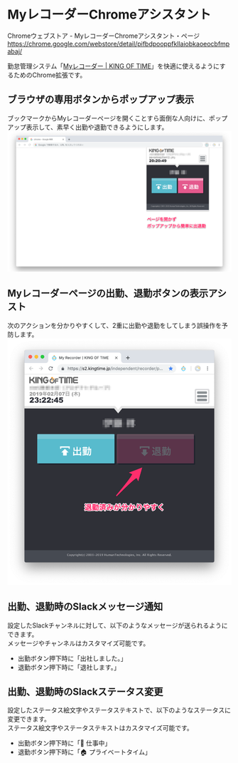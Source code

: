 # MyレコーダーChromeアシスタント

Chromeウェブストア - MyレコーダーChromeアシスタント・ページ
https://chrome.google.com/webstore/detail/pifbdpooppfkllaiobkaoeocbfmpabaj/

勤怠管理システム「[Myレコーダー | KING OF TIME](https://www.kingtime.jp/record/myrecorder/)」を快適に使えるようにするためのChrome拡張です。

## ブラウザの専用ボタンからポップアップ表示
ブックマークからMyレコーダーページを開くことすら面倒な人向けに、ポップアップ表示して、素早く出勤や退勤できるようにします。
![Browser Action](docs/images/browser-action.png)

## Myレコーダーページの出勤、退勤ボタンの表示アシスト
次のアクションを分かりやすくして、2重に出勤や退勤をしてしまう誤操作を予防します。
![Content Scripts](docs/images/content-scripts-clockout.png)

## 出勤、退勤時のSlackメッセージ通知
設定したSlackチャンネルに対して、以下のようなメッセージが送られるようにできます。  
メッセージやチャンネルはカスタマイズ可能です。

- 出勤ボタン押下時に「出社しました。」
- 退勤ボタン押下時に「退社します。」

## 出勤、退勤時のSlackステータス変更
設定したステータス絵文字やステータステキストで、以下のようなステータスに変更できます。  
ステータス絵文字やステータステキストはカスタマイズ可能です。

- 出勤ボタン押下時に「:office: 仕事中」
- 退勤ボタン押下時に「:house: プライベートタイム」
